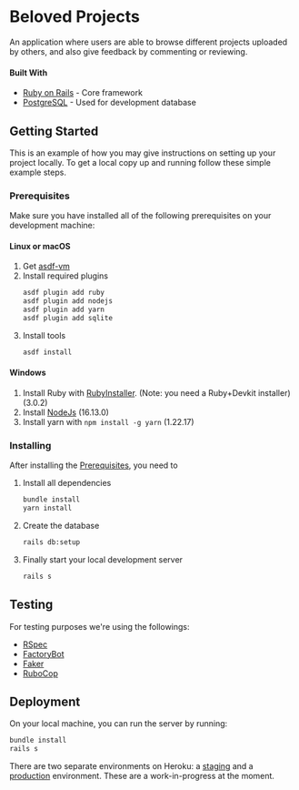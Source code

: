 # Beloved Projects
An application where users are able to browse different projects uploaded by others, and also give feedback by commenting or reviewing.
#### Built With
- [Ruby on Rails](https://rubyonrails.org/) - Core framework
- [PostgreSQL](https://www.postgresql.org/) - Used for development database
## Getting Started
This is an example of how you may give instructions on setting up your project locally. To get a local copy up and running follow these simple example steps.
### Prerequisites
Make sure you have installed all of the following prerequisites on your development machine:
#### Linux or macOS
1. Get [asdf-vm](https://asdf-vm.com/#/core-manage-asdf)
2. Install required plugins
    ```bash
    asdf plugin add ruby
    asdf plugin add nodejs
    asdf plugin add yarn
    asdf plugin add sqlite
    ```
3. Install tools
   ```bash
   asdf install
   ```
#### Windows
1. Install Ruby with [RubyInstaller](https://rubyinstaller.org/downloads/archives/). (Note: you need a Ruby+Devkit installer) (3.0.2)
2. Install [NodeJs](https://nodejs.org/en/download/releases/) (16.13.0)
3. Install yarn with `npm install -g yarn` (1.22.17)
### Installing
After installing the [Prerequisites](#prerequisites), you need to

1. Install all dependencies
    ```bash
    bundle install
    yarn install
    ```
2. Create the database
    ```bash
    rails db:setup
    ```
3. Finally start your local development server
    ```bash
    rails s
    ```

## Testing

For testing purposes we're using the followings:
* [RSpec](https://github.com/rspec/rspec-rails)
* [FactoryBot](https://github.com/thoughtbot/factory_bot_rails)
* [Faker](https://github.com/faker-ruby/faker)
* [RuboCop](https://github.com/rubocop/rubocop-rails)

## Deployment
On your local machine, you can run the server by running:
```bash
bundle install
rails s
```
There are two separate environments on Heroku: a [staging](https://staging.beloved-projects.herokuapp.com) and a [production](https://app.beloved-projects.herokuapp.com) environment. These are a work-in-progress at the moment.